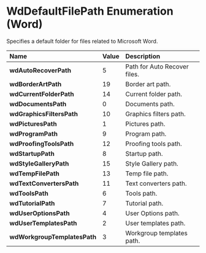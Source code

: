 
# WdDefaultFilePath Enumeration (Word)

Specifies a default folder for files related to Microsoft Word.



|**Name**|**Value**|**Description**|
|:-----|:-----|:-----|
| **wdAutoRecoverPath**|5|Path for Auto Recover files.|
| **wdBorderArtPath**|19|Border art path.|
| **wdCurrentFolderPath**|14|Current folder path.|
| **wdDocumentsPath**|0|Documents path.|
| **wdGraphicsFiltersPath**|10|Graphics filters path.|
| **wdPicturesPath**|1|Pictures path.|
| **wdProgramPath**|9|Program path.|
| **wdProofingToolsPath**|12|Proofing tools path.|
| **wdStartupPath**|8|Startup path.|
| **wdStyleGalleryPath**|15|Style Gallery path.|
| **wdTempFilePath**|13|Temp file path.|
| **wdTextConvertersPath**|11|Text converters path.|
| **wdToolsPath**|6|Tools path.|
| **wdTutorialPath**|7|Tutorial path.|
| **wdUserOptionsPath**|4|User Options path.|
| **wdUserTemplatesPath**|2|User templates path.|
| **wdWorkgroupTemplatesPath**|3|Workgroup templates path.|
